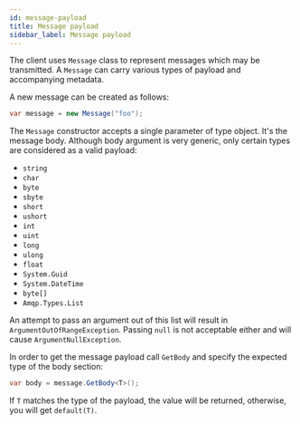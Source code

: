 ```yaml
---
id: message-payload
title: Message payload
sidebar_label: Message payload
---
```


The client uses `Message` class to represent messages which may be transmitted. A `Message` can carry various types of payload and accompanying metadata.

A new message can be created as follows:

```csharp
var message = new Message("foo");
```

The `Message` constructor accepts a single parameter of type object. It's the message body. Although body argument is very generic, only certain types are considered as a valid payload:

* `string`
* `char`
* `byte`
* `sbyte`
* `short`
* `ushort`
* `int`
* `uint`
* `long`
* `ulong`
* `float`
* `System.Guid`
* `System.DateTime`
* `byte[]`
* `Amqp.Types.List`

An attempt to pass an argument out of this list will result in `ArgumentOutOfRangeException`. Passing `null` is not acceptable either and will cause `ArgumentNullException`.

In order to get the message payload call `GetBody` and specify the expected type of the body section:

```csharp
var body = message.GetBody<T>();
```

If `T` matches the type of the payload, the value will be returned, otherwise, you will get `default(T)`.